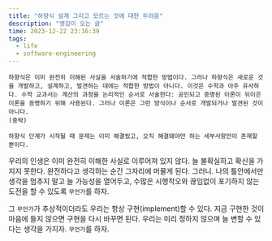 ```yaml
---
title: "하향식 설계 그리고 모르는 것에 대한 두려움"
description: "영감이 오는 글"
time: 2023-12-22 23:16:39
tags:
  - life
  - software-engineering
---
```


```
하향식은 이미 완전히 이해된 사실을 서술하기에 적합한 방법이다. 그러나 하향식은 새로운 것을 개발하고, 설계하고, 발견하는 데에는 적합한 방법이 아니다. 이것은 수학과 아주 유사하다. 수학 교과서는 계산의 과정을 논리적인 순서로 서술한다: 공인되고 증명된 이론이 뒤이은 이론을 증명하기 위해 사용된다. 그러나 이론은 그런 방식이나 순서로 개발되거나 발견된 것이 아니다.
(중략)

하향식 단계가 시작될 때 문제는 이미 해결됬고, 오직 해결돼야만 하는 세부사항만이 존재할 뿐이다.
```

우리의 인생은 이미 완전히 이해한 사실로 이루어져 있지 않다. 늘 불확실하고 확신을 가지지 못한다. 완전하다고 생각하는 순간 그자리에 머물게 된다. 그러니. 나의 틀안에서만 생각을 멈추지 말고 늘 가능성을 열어두고, 수많은 시행착오와 끊임없이 포기하지 않는 도전을 할 수 있도록 `무언가`를 하자. 

그 `무언가`가 추상적이더라도 우리는 항상 구현(implement)할 수 있다. 지금 구현한 것이 마음에 들지 않으면 구현을 다시 바꾸면 된다. 우리는 미리 정하지 않으며 늘 변할 수 있다는 생각을 가지자. `무언가`를 하자.